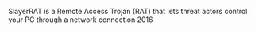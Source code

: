 SlayerRAT is a Remote Access Trojan (RAT) that lets threat actors control your PC through a network connection
2016
